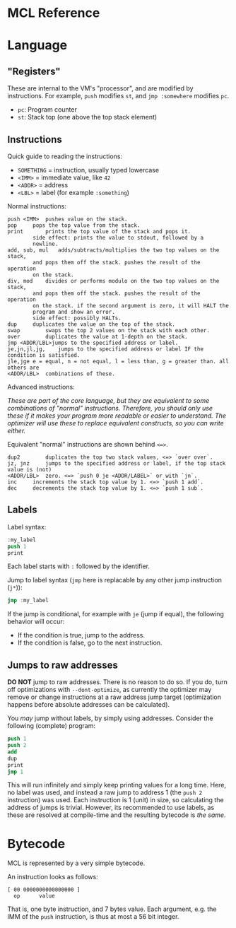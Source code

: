 # MCL Reference

# Language

## "Registers"

These are internal to the VM's "processor", and are modified by instructions. For example, `push` modifies `st`, and `jmp :somewhere` modifies `pc`.

- `pc`: Program counter
- `st`: Stack top (one above the top stack element)

## Instructions

Quick guide to reading the instructions:

- `SOMETHING` = instruction, usually typed lowercase
- `<IMM>` = immediate value, like `42`
- `<ADDR>` = address
- `<LBL>` = label (for example `:something`)

Normal instructions:

```
push <IMM>	pushes value on the stack.
pop		pops the top value from the stack.
print		prints the top value of the stack and pops it.
		side effect: prints the value to stdout, followed by a 
		newline.
add, sub, mul	adds/subtracts/multiplies the two top values on the stack, 
		and pops them off the stack. pushes the result of the operation
		on the stack.
div, mod	divides or performs modulo on the two top values on the stack, 
		and pops them off the stack. pushes the result of the operation
		on the stack. if the second argument is zero, it will HALT the
		program and show an error.
		side effect: possibly HALTs.
dup		duplicates the value on the top of the stack.
swap		swaps the top 2 values on the stack with each other.
over		duplicates the value at 1-depth on the stack.
jmp <ADDR/LBL>jumps to the specified address or label.
je,jn,jl,jg,	jumps to the specified address or label IF the condition is satisfied.
jle,jge	e = equal, n = not equal, l = less than, g = greater than. all others are 
<ADDR/LBL>	combinations of these.
```

Advanced instructions:

*These are part of the core language, but they are equivalent to some combinations of "normal" instructions. Therefore, you should only use these if it makes your program more readable or easier to understand. The optimizer will use these to replace equivalent constructs, so you can write either.*

Equivalent "normal" instructions are shown behind `<=>`.

```
dup2		duplicates the top two stack values, <=> `over over`.
jz, jnz 	jumps to the specified address or label, if the top stack value is (not)
<ADDR/LBL>	zero. <=> `push 0 je <ADDR/LABEL>` or with `jn`.
inc		increments the stack top value by 1. <=> `push 1 add`.
dec		decrements the stack top value by 1. <=> `push 1 sub`.
``` 

## Labels

Label syntax:
```nasm
:my_label
push 1
print
```

Each label starts with `:` followed by the identifier.

Jump to label syntax (`jmp` here is replacable by any other jump instruction (`j*`)):
```nasm
jmp :my_label
```

If the jump is conditional, for example with `je` (jump if equal), the following behavior will occur:

- If the condition is true, jump to the address.
- If the condition is false, go to the next instruction.

## Jumps to raw addresses

**DO NOT** jump to raw addresses. There is no reason to do so. If you do, turn off optimizations with `--dont-optimize`, as currently the optimizer may remove or change instructions at a raw address jump target (optimization happens before absolute addresses can be calculated).

You *may* jump without labels, by simply using addresses. Consider the following (complete) program:

```nasm
push 1
push 2
add
dup
print
jmp 1
```

This will run infinitely and simply keep printing values for a long time. Here, no label was used, and instead a raw jump to address 1 (the `push 2` instruction) was used. 
Each instruction is 1 (unit) in size, so calculating the address of jumps is trivial. However, its recommended to use labels, as these are resolved at compile-time and the 
resulting bytecode is *the same*.

# Bytecode

MCL is represented by a very simple bytecode.

An instruction looks as follows:

```
[ 00 0000000000000000 ]
  op      value
```

That is, one byte instruction, and 7 bytes value.
Each argument, e.g. the IMM of the `push` instruction, is thus at most a 56 bit integer.
